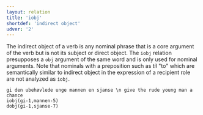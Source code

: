 ```yaml
---
layout: relation
title: 'iobj'
shortdef: 'indirect object'
udver: '2'
---
```


The indirect object of a verb is any nominal phrase that is a core argument of the verb but is not its subject or direct object. The `iobj` relation presupposes a `obj` argument of the same word and is only used for nominal arguments. Note that nominals with a preposition such as *til* "to" which are semantically similar to indirect object in the expression of a recipient role are not analyzed as `iobj`.

~~~ sdparse
gi den ubehøvlede unge mannen en sjanse \n give the rude young man a chance
iobj(gi-1,mannen-5)
dobj(gi-1,sjanse-7)
~~~
<!-- Interlanguage links updated Čt lis 12 09:43:28 CET 2020 -->
